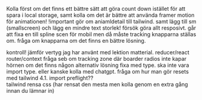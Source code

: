 
Kolla först om det finns ett bättre sätt att göra count down istället för att spara i local storage, samt kolla om det är bättre att använda framer motion för animationen! !important
gör om aniamldetail till tailwind. samt lägg till sm (smallscreen) och lägg en mindre text storlek!
försök göra allt resposivt. går att fixa en till spline scen för mobil men då måste tracking knapparna ställas om. fråga om knapparna om det finns en bättre lösning. 


kontroll! jämför vertyg jag har använt med lektion matterial. reducer/react router/context 
fråga seb om tracking zone där boarder radios inte kapar hörnen om det finns någon alternativ lösning 
fixa med type. ska inte vara import type. eller kanske kolla med chatgpt. 
fråga om hur man gör resets med tailwind 4.1. import preflight??  
tailwind rensa css (har rensat den mesta men kolla genom en extra gång innan du lämnar in)